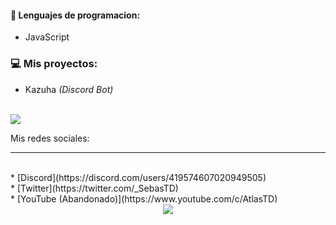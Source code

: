#### 🔧 Lenguajes de programacion:
- JavaScript

### 💻 Mis proyectos:
- Kazuha *(Discord Bot)*

<br>
<a href="https://github.com/S3BAAS">
  <img src="https://github-readme-stats.vercel.app/api/top-langs/?username=S3BAAS&langs_count=3&theme=dark">
</a>

Mis redes sociales:
<hr><br>
* [Discord](https://discord.com/users/419574607020949505)<br>
* [Twitter](https://twitter.com/_SebasTD)<br>
* [YouTube (Abandonado)](https://www.youtube.com/c/AtlasTD)<br>



<div align="center">
    <img src="[![Discord Presence](https://lanyard-profile-readme.vercel.app/api/419574607020949505)](https://discord.com/users/419574607020949505)">
</div>
